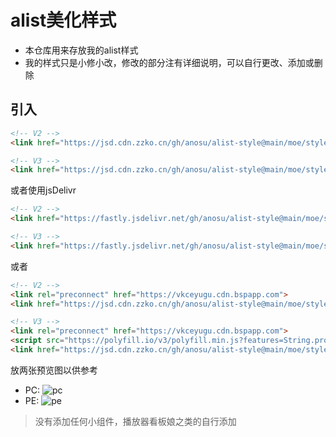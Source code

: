 # alist美化样式
* 本仓库用来存放我的alist样式
* 我的样式只是小修小改，修改的部分注有详细说明，可以自行更改、添加或删除

## 引入
```html
<!-- V2 -->
<link href="https://jsd.cdn.zzko.cn/gh/anosu/alist-style@main/moe/style.css" rel="stylesheet" type="text/css" />

<!-- V3 -->
<link href="https://jsd.cdn.zzko.cn/gh/anosu/alist-style@main/moe/style-v3.css" rel="stylesheet" type="text/css" />
```
或者使用jsDelivr
```html
<!-- V2 -->
<link href="https://fastly.jsdelivr.net/gh/anosu/alist-style@main/moe/style.css" rel="stylesheet" type="text/css" />

<!-- V3 -->
<link href="https://fastly.jsdelivr.net/gh/anosu/alist-style@main/moe/style-v3.css" rel="stylesheet" type="text/css" />
```
或者
```html
<!-- V2 -->
<link rel="preconnect" href="https://vkceyugu.cdn.bspapp.com">
<link href="https://jsd.cdn.zzko.cn/gh/anosu/alist-style@main/moe/style.css" rel="stylesheet" type="text/css" />

<!-- V3 -->
<link rel="preconnect" href="https://vkceyugu.cdn.bspapp.com">
<script src="https://polyfill.io/v3/polyfill.min.js?features=String.prototype.replaceAll"></script>
<link href="https://jsd.cdn.zzko.cn/gh/anosu/alist-style@main/moe/style-v3.css" rel="stylesheet" type="text/css" />
```
放两张预览图以供参考
* PC:
![pc](https://tvax4.sinaimg.cn/large/008uAIdSgy1h5q4kp18q3j31z4140npd.jpg)
* PE:
![pe](https://tva3.sinaimg.cn/large/008uAIdSgy1h5q4q8hii4j30u01uo413.jpg)

> 没有添加任何小组件，播放器看板娘之类的自行添加
